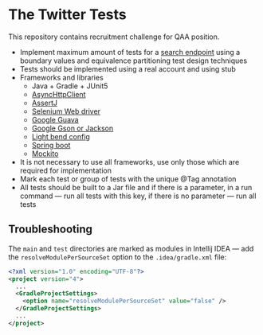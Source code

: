 # The Twitter Tests

This repository contains recruitment challenge for QAA position.

* Implement maximum amount of tests for a 
[search endpoint](https://developer.twitter.com/en/docs/twitter-api/tweets/search/api-reference/get-tweets-search-all) 
using a boundary values and equivalence partitioning test design techniques
* Tests should be implemented using a real account and using stub
* Frameworks and libraries
  * Java + Gradle + JUnit5 
  * [AsyncHttpClient](https://github.com/AsyncHttpClient/async-http-client) 
  * [AssertJ](https://joel-costigliola.github.io/assertj/index.html)
  * [Selenium Web driver](https://www.selenium.dev/documentation/webdriver/)
  * [Google Guava](https://github.com/google/guava) 
  * [Google Gson or Jackson](https://www.baeldung.com/jackson)
  * [Light bend config](https://github.com/lightbend/config)
  * [Spring boot](https://spring.io/projects/spring-boot)
  * [Mockito](https://site.mockito.org/)
* It is not necessary to use all frameworks, use only those which are required for implementation
* Mark each test or group of tests with the unique @Tag annotation 
* All tests should be built to a Jar file and if there is a parameter, in a run command — run all tests with this key, 
if there is no parameter — run all tests


## Troubleshooting

The `main` and `test` directories are marked as modules in Intellij IDEA — add the `resolveModulePerSourceSet` option 
to the `.idea/gradle.xml` file:
```xml
<?xml version="1.0" encoding="UTF-8"?>
<project version="4">
  ...
  <GradleProjectSettings>
    <option name="resolveModulePerSourceSet" value="false" />
  </GradleProjectSettings>
  ...
</project>
```
